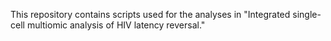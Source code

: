 This repository contains scripts used for the analyses in "Integrated single-cell multiomic analysis of HIV latency reversal."

